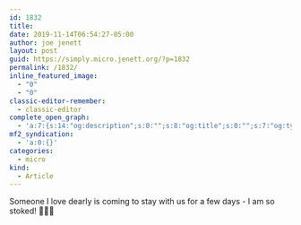 ```yaml
---
id: 1832
title: 
date: 2019-11-14T06:54:27-05:00
author: joe jenett
layout: post
guid: https://simply.micro.jenett.org/?p=1832
permalink: /1832/
inline_featured_image:
  - "0"
  - "0"
classic-editor-remember:
  - classic-editor
complete_open_graph:
  - 'a:7:{s:14:"og:description";s:0:"";s:8:"og:title";s:0:"";s:7:"og:type";s:0:"";s:12:"twitter:card";s:7:"summary";s:15:"twitter:creator";s:0:"";s:19:"twitter:description";s:0:"";s:8:"og:image";s:0:"";}'
mf2_syndication:
  - 'a:0:{}'
categories:
  - micro
kind:
  - Article
---
```

Someone I love dearly is coming to stay with us for a few days - I am so stoked! 🎈🎈🎈
